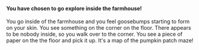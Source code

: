 #### You have chosen to go explore inside the farmhouse!
You go inside of the farmhouse and you feel goosebumps starting to form on your skin. You see something
on the corner on the floor. There appears to be nobody inside, so you walk over to the corner. You see a
piece of paper on the the floor and pick it up. It's a map of the pumpkin patch maze!
